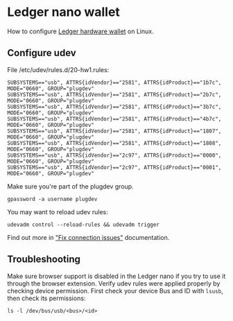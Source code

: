 # Ledger nano wallet

How to configure [Ledger hardware wallet](https://www.ledgerwallet.com/) on Linux.

## Configure udev
File /etc/udev/rules.d/20-hw1.rules:
```
SUBSYSTEMS=="usb", ATTRS{idVendor}=="2581", ATTRS{idProduct}=="1b7c", MODE="0660", GROUP="plugdev"
SUBSYSTEMS=="usb", ATTRS{idVendor}=="2581", ATTRS{idProduct}=="2b7c", MODE="0660", GROUP="plugdev"
SUBSYSTEMS=="usb", ATTRS{idVendor}=="2581", ATTRS{idProduct}=="3b7c", MODE="0660", GROUP="plugdev"
SUBSYSTEMS=="usb", ATTRS{idVendor}=="2581", ATTRS{idProduct}=="4b7c", MODE="0660", GROUP="plugdev"
SUBSYSTEMS=="usb", ATTRS{idVendor}=="2581", ATTRS{idProduct}=="1807", MODE="0660", GROUP="plugdev"
SUBSYSTEMS=="usb", ATTRS{idVendor}=="2581", ATTRS{idProduct}=="1808", MODE="0660", GROUP="plugdev"
SUBSYSTEMS=="usb", ATTRS{idVendor}=="2c97", ATTRS{idProduct}=="0000", MODE="0660", GROUP="plugdev"
SUBSYSTEMS=="usb", ATTRS{idVendor}=="2c97", ATTRS{idProduct}=="0001", MODE="0660", GROUP="plugdev"
```

Make sure you're part of the plugdev group.
```
gpassword -a username plugdev
```

You may want to reload udev rules:
```
udevadm control --reload-rules && udevadm trigger
```

Find out more in ["Fix connection issues"](https://support.ledgerwallet.com/hc/en-us/articles/115005165269-Fix-connection-issues) documentation.

## Troubleshooting
Make sure browser support is disabled in the Ledger nano if you try to use it through the browser extension.
Verify udev rules were applied properly by checking device permission. First check your device Bus and ID with `lsusb`,
then check its permissions:
```
ls -l /dev/bus/usb/<bus>/<id>
```
